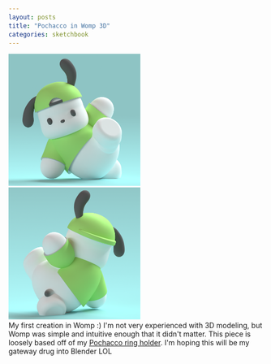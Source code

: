 ```yaml
---
layout: posts
title: "Pochacco in Womp 3D"
categories: sketchbook
---
```

<a href="/images/for-posts/pochacco1.png" target="_blank"><img src="/images/for-posts/pochacco1.png" width="260px"></a> <a href="/images/for-posts/pochacco2.png" target="_blank"><img src="/images/for-posts/pochacco2.png" width="260px"></a>
<br>My first creation in Womp :) I'm not very experienced with 3D modeling, but Womp was simple and intuitive enough that it didn't matter. This piece is loosely based off of my <a href="/images/for-posts/pochacco-ring-holder.png" target="_blank"><u>P</u>ochacco ring holder</a>. I'm hoping this will be my gateway drug into Blender LOL